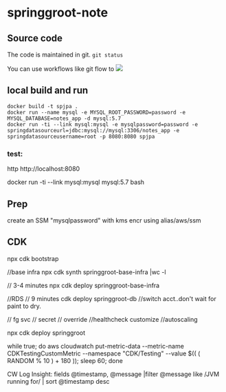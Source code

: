 # springgroot-note

## Source code

The code is maintained in git. 
`git status`

You can use workflows like git flow to 
![](https://wac-cdn.atlassian.com/dam/jcr:2bef0bef-22bc-4485-94b9-a9422f70f11c/02%20(2).svg?cdnVersion=1320)

## local build and run
```
docker build -t spjpa .
docker run --name mysql -e MYSQL_ROOT_PASSWORD=password -e MYSQL_DATABASE=notes_app -d mysql:5.7
docker run -ti --link mysql:mysql -e mysqlpassword=password -e springdatasourceurl=jdbc:mysql://mysql:3306/notes_app -e springdatasourceusername=root -p 8080:8080 spjpa
```

### test:
http http://localhost:8080

docker run -ti --link mysql:mysql mysql:5.7 bash



## Prep
create an SSM "mysqlpassword" with kms encr using alias/aws/ssm

## CDK

npx cdk bootstrap

//base infra
npx cdk synth springgroot-base-infra |wc -l

// 3-4 minutes
npx cdk deploy springgroot-base-infra


//RDS
// 9 minutes
cdk deploy springgroot-db
//switch acct..don't wait for paint to dry.

// fg svc
// secret
// override
//healthcheck customize
//autoscaling

npx cdk deploy springgroot

while true; do aws cloudwatch put-metric-data --metric-name CDKTestingCustomMetric --namespace "CDK/Testing" --value $(( ( RANDOM % 10 ) + 180 )); sleep 60; done


CW Log Insight:
fields @timestamp, @message
|filter @message like /JVM running for/
| sort @timestamp desc

